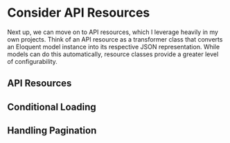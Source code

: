 # Consider API Resources

Next up, we can move on to API resources, which I leverage heavily in my own projects. Think of an API resource as a transformer class that converts an Eloquent model instance into its respective JSON representation. While models can do this automatically, resource classes provide a greater level of configurability.

## API Resources

## Conditional Loading

## Handling Pagination
